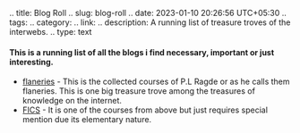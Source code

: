 
.. title: Blog Roll
.. slug: blog-roll
.. date: 2023-01-10 20:26:56 UTC+05:30
.. tags: 
.. category: 
.. link: 
.. description: A running list of treasure troves of the interwebs. 
.. type: text

#### This is a running list of all the blogs i find necessary, important or just interesting.

- [flaneries](https://cs.uwaterloo.ca/~plragde/flaneries/) - This is the collected courses of P.L Ragde or as he calls them flaneries. This is one big treasure trove among the treasures of knowledge on the internet.
- [FICS](https://cs.uwaterloo.ca/~plragde/flaneries/FICS/) - It is one of the courses from above but just requires special mention due
    its elementary nature.
